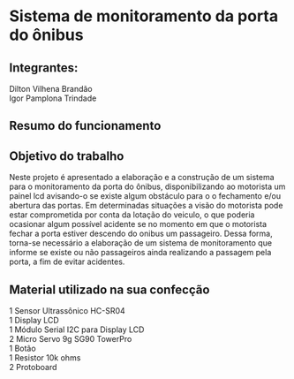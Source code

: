 <h1> Sistema de monitoramento da porta do ônibus </h1>

<h2>Integrantes:   <br></h2>
Dilton Vilhena Brandão    <br>                                                                                                  Igor Pamplona Trindade
<h2>Resumo do funcionamento </h2>

<h2>Objetivo do trabalho</h2>

Neste projeto é apresentado a elaboração e a construção de um sistema para o monitoramento da porta do ônibus, disponibilizando ao motorista um painel lcd avisando-o se existe algum obstáculo para o o fechamento e/ou abertura das portas. Em determinadas situações a visão do motorista pode estar comprometida por conta da lotação do veiculo, o que poderia ocasionar algum possível acidente se no momento em que o motorista fechar a porta estiver descendo do onibus um passageiro. Dessa forma, torna-se necessário a elaboração de um sistema de monitoramento que informe se existe ou não passageiros ainda realizando a passagem pela porta, a fim de evitar acidentes.

<h2>Material utilizado na sua confecção</h2>
1 Sensor Ultrassônico HC-SR04 <br>
1 Display LCD <br>
1 Módulo Serial I2C para Display LCD <br>
2 Micro Servo 9g SG90 TowerPro<br>
1 Botão <br>
1 Resistor 10k ohms <br>
2 Protoboard
